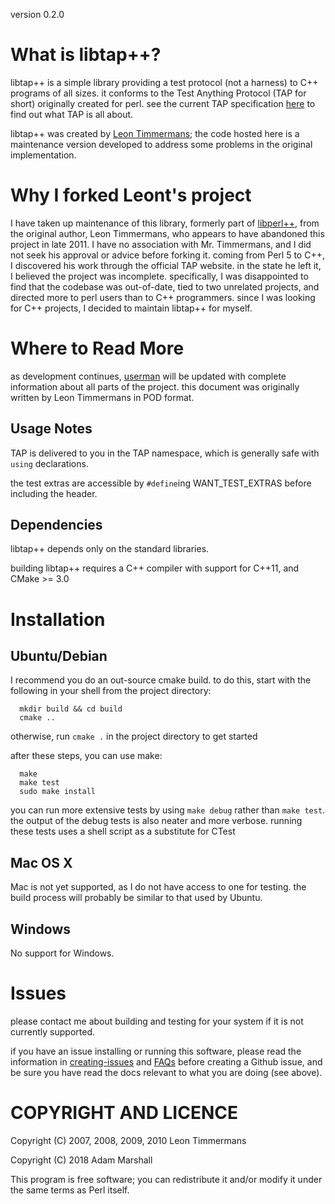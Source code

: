 version 0.2.0

# What is libtap++?
  libtap++ is a simple library providing a test protocol (not a harness)
to C++ programs of all sizes. it conforms to the Test Anything Protocol
(TAP for short) originally created for perl. see the current TAP 
specification [here](https://testanything.org/tap-version-13-specification.html) to find out 
what TAP is all about. 

  libtap++ was created by [Leon Timmermans](https://github.com/Leont); the code hosted here is a
maintenance version developed to address some problems in the original implementation.

# Why I forked Leont's project
  I have taken up maintenance of this library, formerly part
of [libperl++](https://github.com/Leont/libperl--), from the original author, Leon Timmermans, who appears to have
abandoned this project in late 2011. I have no association with Mr. Timmermans,
and I did not seek his approval or advice before forking it. coming from Perl 5 to 
C++, I discovered his work through the official TAP website. in the state he left it, 
I believed the project was incomplete. specifically, I was disappointed to find
that the codebase was out-of-date, tied to two unrelated projects, and
directed more to perl users than to C++ programmers. since I was looking
for C++ projects, I decided to maintain libtap++ for myself.

# Where to Read More
  as development continues, [userman](./doc/userman.md) will be updated with complete 
information about all parts of the project. this document was originally
written by Leon Timmermans in POD format.

## Usage Notes
  TAP is delivered to you in the TAP namespace, which is generally
safe with `using` declarations.

  the test extras are accessible by `#define`ing WANT\_TEST\_EXTRAS
before including the header.

## Dependencies
libtap++ depends only on the standard libraries.

building libtap++ requires a C++ compiler with support for C++11, and 
CMake >= 3.0

# Installation

## Ubuntu/Debian
  I recommend you do an out-source cmake build. to do this, start with
the following in your shell from the project directory:
  ```shell
    mkdir build && cd build
    cmake ..
  ```
otherwise, run `cmake .` in the project directory to get started

after these steps, you can use make:
  ```shell
    make
    make test
    sudo make install
  ```

you can run more extensive tests by using `make debug` rather than `make test`.
the output of the debug tests is also neater and more verbose. running these
tests uses a shell script as a substitute for CTest

## Mac OS X
  Mac is not yet supported, as I do not have access to one for testing.
the build process will probably be similar to that used by Ubuntu.

## Windows
  No support for Windows.

# Issues
  please contact me about building and testing for your system if it
is not currently supported.

  if you have an issue installing or running this software, please
read the information in [creating-issues](./doc/creating-issues.md) and [FAQs](./doc/FAQs.md) before
creating a Github issue, and be sure you have read the docs relevant
to what you are doing (see above).

# COPYRIGHT AND LICENCE
Copyright (C) 2007, 2008, 2009, 2010 Leon Timmermans

Copyright (C) 2018 Adam Marshall

This program is free software; you can redistribute it and/or modify it
under the same terms as Perl itself.

